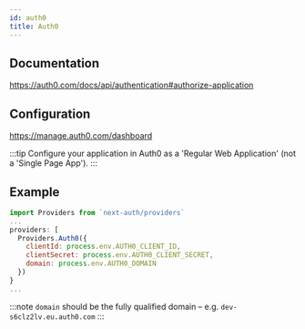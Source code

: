 ```yaml
---
id: auth0
title: Auth0
---
```


## Documentation

https://auth0.com/docs/api/authentication#authorize-application

## Configuration

https://manage.auth0.com/dashboard

:::tip
Configure your application in Auth0 as a 'Regular Web Application' (not a 'Single Page App').
:::

## Example

```js
import Providers from `next-auth/providers`
...
providers: [
  Providers.Auth0({
    clientId: process.env.AUTH0_CLIENT_ID,
    clientSecret: process.env.AUTH0_CLIENT_SECRET,
    domain: process.env.AUTH0_DOMAIN
  })
}
...
```

:::note
`domain` should be the fully qualified domain – e.g. `dev-s6clz2lv.eu.auth0.com`
:::